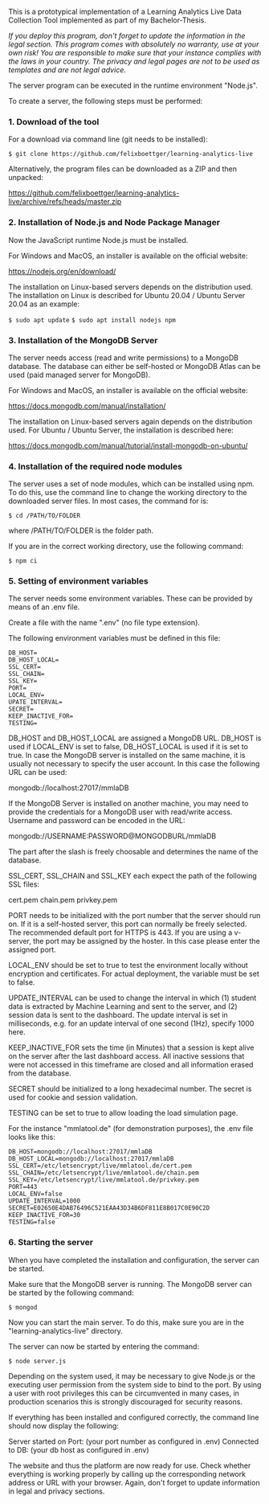 This is a prototypical implementation of a Learning Analytics Live Data Collection Tool implemented as part of my Bachelor-Thesis.

*If you deploy this program, don't forget to update the information in the legal section. This program comes with absolutely no warranty, use at your own risk! You are responsible to make sure that your instance complies with the laws in your country. The privacy and legal pages are not to be used as templates and are not legal advice.*

The server program can be executed in the runtime environment "Node.js".

To create a server, the following steps must be performed:

### 1. Download of the tool

For a download via command line (git needs to be installed):

`$ git clone https://github.com/felixboettger/learning-analytics-live`

Alternatively, the program files can be downloaded as a ZIP and then unpacked:

https://github.com/felixboettger/learning-analytics-live/archive/refs/heads/master.zip


### 2. Installation of Node.js and Node Package Manager

Now the JavaScript runtime Node.js must be installed.

For Windows and MacOS, an installer is available on the official website:

https://nodejs.org/en/download/

The installation on Linux-based servers depends on the distribution used. The installation on Linux is described for Ubuntu 20.04 / Ubuntu Server 20.04 as an example:

`$ sudo apt update`
`$ sudo apt install nodejs npm`

### 3. Installation of the MongoDB Server

The server needs access (read and write permissions) to a MongoDB database. The database can either be self-hosted or MongoDB Atlas can be used (paid managed server for MongoDB).

For Windows and MacOS, an installer is available on the official website:

https://docs.mongodb.com/manual/installation/

The installation on Linux-based servers again depends on the distribution used. For Ubuntu / Ubuntu Server, the installation is described here:

https://docs.mongodb.com/manual/tutorial/install-mongodb-on-ubuntu/

### 4. Installation of the required node modules

The server uses a set of node modules, which can be installed using npm. To do this, use the command line to change the working directory to the downloaded server files. In most cases, the command for is:

`$ cd /PATH/TO/FOLDER`

where /PATH/TO/FOLDER is the folder path.

If you are in the correct working directory, use the following command:

`$ npm ci`

### 5. Setting of environment variables

The server needs some environment variables. These can be provided by means of an .env file.

Create a file with the name ".env" (no file type extension).

The following environment variables must be defined in this file:
```
DB_HOST=
DB_HOST_LOCAL=
SSL_CERT=
SSL_CHAIN=
SSL_KEY=
PORT=
LOCAL_ENV=
UPATE_INTERVAL=
SECRET=
KEEP_INACTIVE_FOR=
TESTING=
```

DB_HOST and DB_HOST_LOCAL are assigned a MongoDB URL. DB_HOST is used if LOCAL_ENV is set to false, DB_HOST_LOCAL is used if it is set to true. In case the MongoDB server is installed on the same machine, it is usually not necessary to specify the user account. In this case the following URL can be used:

mongodb://localhost:27017/mmlaDB

If the MongoDB Server is installed on another machine, you may need to provide the credentials for a MongoDB user with read/write access. Username and password can be encoded in the URL:

mongodb://USERNAME:PASSWORD@MONGODBURL/mmlaDB

The part after the slash is freely choosable and determines the name of the database.

SSL_CERT, SSL_CHAIN and SSL_KEY each expect the path of the following SSL files:

cert.pem
chain.pem
privkey.pem

PORT needs to be initialized with the port number that the server should run on. If it is a self-hosted server, this port can normally be freely selected. The recommended default port for HTTPS is 443. If you are using a v-server, the port may be assigned by the hoster. In this case please enter the assigned port.

LOCAL_ENV should be set to true to test the environment locally without encryption and certificates. For actual deployment, the variable must be set to false.

UPDATE_INTERVAL can be used to change the interval in which (1) student data is extracted by Machine Learning and sent to the server, and (2) session data is sent to the dashboard. The update interval is set in milliseconds, e.g. for an update interval of one second (1Hz), specify 1000 here.

KEEP_INACTIVE_FOR sets the time (in Minutes) that a session is kept alive on the server after the last dashboard access. All inactive sessions that were not accessed in this timeframe are closed and all information erased from the database.

SECRET should be initialized to a long hexadecimal number. The secret is used for cookie and session validation.

TESTING can be set to true to allow loading the load simulation page.

For the instance "mmlatool.de" (for demonstration purposes), the .env file looks like this:
```
DB_HOST=mongodb://localhost:27017/mmlaDB
DB_HOST_LOCAL=mongodb://localhost:27017/mmlaDB
SSL_CERT=/etc/letsencrypt/live/mmlatool.de/cert.pem
SSL_CHAIN=/etc/letsencrypt/live/mmlatool.de/chain.pem
SSL_KEY=/etc/letsencrypt/live/mmlatool.de/privkey.pem
PORT=443
LOCAL_ENV=false
UPDATE_INTERVAL=1000
SECRET=E02650E4DAB76496C521EAA43D34B6DF811E8B017C0E90C2D
KEEP_INACTIVE_FOR=30
TESTING=false
```

### 6. Starting the server

When you have completed the installation and configuration, the server can be started.

Make sure that the MongoDB server is running. The MongoDB server can be started by the following command:

`$ mongod`

Now you can start the main server. To do this, make sure you are in the "learning-analytics-live" directory.

The server can now be started by entering the command:

`$ node server.js`

Depending on the system used, it may be necessary to give Node.js or the executing user permission from the system side to bind to the port. By using a user with root privileges this can be circumvented in many cases, in production scenarios this is strongly discouraged for security reasons.

If everything has been installed and configured correctly, the command line should now display the following:

Server started on Port: (your port number as configured in .env)
Connected to DB: (your db host as configured in .env)

The website and thus the platform are now ready for use. Check whether everything is working properly by calling up the corresponding network address or URL with your browser. Again, don't forget to update information in legal and privacy sections.
